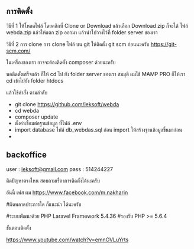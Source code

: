 
## การติดตั้ง
วิธีที่ 1 ให้โหลดไฟล์ โดยคลิกที่ Clone or Download แล้วเลือก Download zip ก็จะได้ ไฟล์ webda.zip  แล้วให้แตก zip ออกมา แล้วนำไปวางไว้ที่ folder server ของเรา 

วิธีที่ 2 การ clone
การ clone ไฟล์ บน git ให้ติดตั้ง git scm ก่อนนะครับ
https://git-scm.com/

ในเครื่องของเรา อาจจะต้องติดตั้ง composer ด้วยนะครับ 



พอติดตั้งเสร็จแล้ว ก็ให้ cd ไป ยัง folder server ของเรา สมมุติ ผมใช้ MAMP PRO ก็ให้เรา cd เข้าไปยัง folder htdocs 

แล้วใช้คำสั่ง ตามลำดับ 

- git clone https://github.com/leksoft/webda
- cd webda
- composer update
- ตั้งค่าเชื่อมต่อฐานข้อมูล ที่ไฟล์ .env
- import database ไฟล์ db_webdas.sql ก่อน import ให้สร้างฐานข้อมูลขึ้นมาก่อน
- 

## backoffice
user : leksoft@gmail.com
pass : 514244227

ติดปัญหาตรงไหน สอบถามเรื่องการติดตั้งได้นะครับ 

อันนี้ เฟส ผม 
https://www.facebook.com/m.nakharin



#ผิดพลาดประการใด ก็แนะนำ ได้นะครับ

#ระบบพัฒนาด้วย PHP Laravel Framework 5.4.36
#รองรับ PHP >= 5.6.4

ขั้นตอนติดตั้ง

https://www.youtube.com/watch?v=emnOVLuYrts
